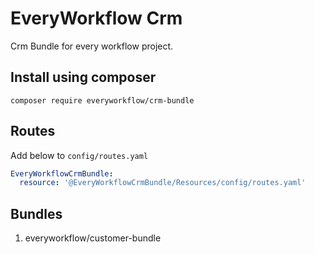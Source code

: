 # EveryWorkflow Crm

Crm Bundle for every workflow project.

## Install using composer

`composer require everyworkflow/crm-bundle`

## Routes

Add below to `config/routes.yaml`

```yaml
EveryWorkflowCrmBundle:
  resource: '@EveryWorkflowCrmBundle/Resources/config/routes.yaml'
```

## Bundles

1. everyworkflow/customer-bundle
